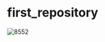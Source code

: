 # first_repository
![8552](https://github.com/user-attachments/assets/446c7254-741d-4206-a784-c2aa88f27918)
